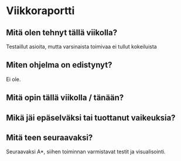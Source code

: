 # Viikkoraportti

## Mitä olen tehnyt tällä viikolla?
Testaillut asioita, mutta varsinaista toimivaa ei tullut kokeiluista

## Miten ohjelma on edistynyt?
Ei ole.

## Mitä opin tällä viikolla / tänään?



## Mikä jäi epäselväksi tai tuottanut vaikeuksia? 



## Mitä teen seuraavaksi?

Seuraavaksi A*, siihen toiminnan varmistavat testit ja visualisointi.